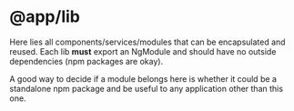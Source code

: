 # @app/lib

Here lies all components/services/modules that can be encapsulated and reused. Each lib **must** export
an NgModule and should have no outside dependencies (npm packages are okay).

A good way to decide if a module belongs here is whether it could be a standalone npm package and be
useful to any application other than this one.
